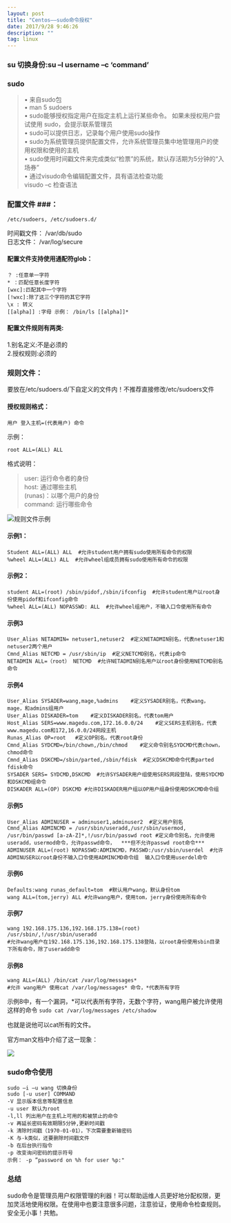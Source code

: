```yaml
---
layout: post
title: "Centos——sudo命令授权"
date: 2017/9/28 9:46:26   
description: ""
tag: linux
---  
```


### su 切换身份:su –l username –c ‘command’ ###
### sudo ###

>• 来自sudo包  
• man 5 sudoers  
• sudo能够授权指定用户在指定主机上运行某些命令。 如果未授权用户尝试使用 sudo，会提示联系管理员  
• sudo可以提供日志，记录每个用户使用sudo操作  
• sudo为系统管理员提供配置文件，允许系统管理员集中地管理用户的使用权限和使用的主机  
• sudo使用时间戳文件来完成类似“检票”的系统，默认存活期为5分钟的“入场券”  
• 通过visudo命令编辑配置文件，具有语法检查功能  
      visudo –c 检查语法

### 配置文件 ###： 
	
	/etc/sudoers, /etc/sudoers.d/

时间戳文件： /var/db/sudo  
日志文件： /var/log/secure  

#### 配置文件支持使用通配符glob：  

	？ :任意单一字符
	* ：匹配任意长度字符
	[wxc]:匹配其中一个字符
	[!wxc]:除了这三个字符的其它字符
	\x : 转义
	[[alpha]] :字母 示例： /bin/ls [[alpha]]*

#### 配置文件规则有两类:

1.别名定义:不是必须的  
2.授权规则:必须的



### 规则文件： ###

要放在/etc/sudoers.d/下自定义的文件内！不推荐直接修改/etc/sudoers文件

#### 授权规则格式： ####

	用户 登入主机=(代表用户) 命令

示例：

	root ALL=(ALL) ALL

格式说明：
 
>user: 运行命令者的身份  
host: 通过哪些主机  
(runas)：以哪个用户的身份  
command: 运行哪些命令  

![规则文件示例](http://52wcf.me/images/posts/sudo/test.png)

#### 示例1： ####

	Student ALL=(ALL) ALL  #允许student用户拥有sudo使用所有命令的权限  
	%wheel ALL=(ALL) ALL  #允许wheel组成员拥有sudo使用所有命令的权限  



#### 示例2： ####

	student ALL=(root) /sbin/pidof,/sbin/ifconfig  #允许student用户以root身份使用pidof和ifconfig命令  
	%wheel ALL=(ALL) NOPASSWD: ALL  #允许wheel组用户，不输入口令使用所有命令  


#### 示例3 ####

	User_Alias NETADMIN= netuser1,netuser2  #定义NETADMIN别名，代表netuser1和netuser2两个用户  
	Cmnd_Alias NETCMD = /usr/sbin/ip  #定义NETCMD别名，代表ip命令  
	NETADMIN ALL=（root） NETCMD  #允许NETADMIN别名用户以root身份使用NETCMD别名命令  

#### 示例4 ####

	User_Alias SYSADER=wang,mage,%admins    #定义SYSADER别名，代表wang，mage，和admins组用户  
	User_Alias DISKADER=tom    #定义DISKADER别名，代表tom用户  
	Host_Alias SERS=www.magedu.com,172.16.0.0/24    #定义SERS主机别名，代表www.magedu.com和172,16.0.0/24网段主机  
	Runas_Alias OP=root   #定义OP别名，代表root身份   
	Cmnd_Alias SYDCMD=/bin/chown,/bin/chmod    #定义命令别名SYDCMD代表chown，chmod命令
	Cmnd_Alias DSKCMD=/sbin/parted,/sbin/fdisk  #定义DSKCMD命令代表parted fdisk命令  
	SYSADER SERS= SYDCMD,DSKCMD  #允许SYSADER用户组使用SERS网段登陆，使用SYDCMD和DSKCMD组命令   
	DISKADER ALL=(OP) DSKCMD #允许DISKADER用户组以OP用户组身份使用DSKCMD命令组  
 
#### 示例5 ####

	User_Alias ADMINUSER = adminuser1,adminuser2  #定义用户别名
	Cmnd_Alias ADMINCMD = /usr/sbin/useradd,/usr/sbin/usermod, /usr/bin/passwd [a-zA-Z]*,!/usr/bin/passwd root #定义命令别名，允许使用useradd，usermod命令，允许passwd命令，  ***但不允许passwd root命令***  
	ADMINUSER ALL=(root) NOPASSWD:ADMINCMD，PASSWD:/usr/sbin/userdel  #允许ADMINUSER以root身份不输入口令使用ADMINCMD命令组  输入口令使用userdel命令  

#### 示例6 ####
	
	Defaults:wang runas_default=tom  #默认用户wang，默认身份tom  
	wang ALL=(tom,jerry) ALL #允许wang用户，使用tom，jerry身份使用所有命令  

#### 示例7 ####

	wang 192.168.175.136,192.168.175.138=(root)  /usr/sbin/,!/usr/sbin/useradd
	#允许wang用户在192.168.175.136,192.168.175.138登陆，以root身份使用sbin目录下所有命令，除了useradd命令

#### 示例8 ####

	wang ALL=(ALL) /bin/cat /var/log/messages* 
	#允许 wang用户 使用cat /var/log/messages* 命令，*代表所有字符

示例8中，有一个漏洞，*可以代表所有字符，无数个字符，wang用户被允许使用这样的命令
`sudo cat /var/log/messages /etc/shadow `

也就是说他可以cat所有的文件。

官方man文档中介绍了这一现象：  

![](http://52wcf.me/images/posts/sudo/man.png)

### sudo命令使用 ###

	sudo –i –u wang 切换身份
	sudo [-u user] COMMAND
	-V 显示版本信息等配置信息
	-u user 默认为root
	-l,ll 列出用户在主机上可用的和被禁止的命令
	-v 再延长密码有效期限5分钟,更新时间戳
	-k 清除时间戳（1970-01-01），下次需要重新输密码
	-K 与-k类似，还要删除时间戳文件
	-b 在后台执行指令
	-p 改变询问密码的提示符号
	示例： -p ”password on %h for user %p:"

### 总结 ###

sudo命令是管理员用户权限管理的利器！可以帮助运维人员更好地分配权限，更加灵活地使用权限。在使用中也要注意很多问题，注意验证，使用命令检查规则。安全无小事！共勉。